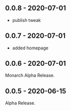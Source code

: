 ## 0.0.8 - 2020-07-01
- publish tweak

## 0.0.7 - 2020-07-01
- added homepage

## 0.0.6 - 2020-07-01
Monarch Alpha Release.

## 0.0.5 - 2020-06-15
Alpha Release.
